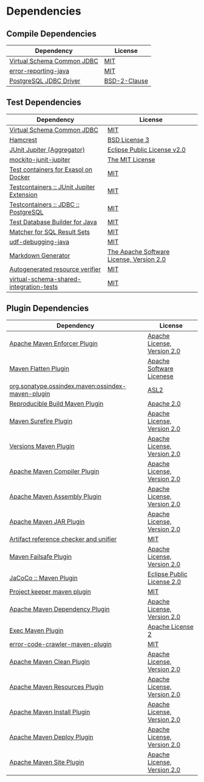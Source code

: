 <!-- @formatter:off -->
# Dependencies

## Compile Dependencies

| Dependency                      | License           |
| ------------------------------- | ----------------- |
| [Virtual Schema Common JDBC][0] | [MIT][1]          |
| [error-reporting-java][2]       | [MIT][1]          |
| [PostgreSQL JDBC Driver][4]     | [BSD-2-Clause][5] |

## Test Dependencies

| Dependency                                      | License                                        |
| ----------------------------------------------- | ---------------------------------------------- |
| [Virtual Schema Common JDBC][0]                 | [MIT][1]                                       |
| [Hamcrest][8]                                   | [BSD License 3][9]                             |
| [JUnit Jupiter (Aggregator)][10]                | [Eclipse Public License v2.0][11]              |
| [mockito-junit-jupiter][12]                     | [The MIT License][13]                          |
| [Test containers for Exasol on Docker][14]      | [MIT][1]                                       |
| [Testcontainers :: JUnit Jupiter Extension][16] | [MIT][17]                                      |
| [Testcontainers :: JDBC :: PostgreSQL][16]      | [MIT][17]                                      |
| [Test Database Builder for Java][20]            | [MIT][1]                                       |
| [Matcher for SQL Result Sets][22]               | [MIT][1]                                       |
| [udf-debugging-java][24]                        | [MIT][1]                                       |
| [Markdown Generator][26]                        | [The Apache Software License, Version 2.0][27] |
| [Autogenerated resource verifier][28]           | [MIT][1]                                       |
| [virtual-schema-shared-integration-tests][30]   | [MIT][1]                                       |

## Plugin Dependencies

| Dependency                                              | License                           |
| ------------------------------------------------------- | --------------------------------- |
| [Apache Maven Enforcer Plugin][32]                      | [Apache License, Version 2.0][33] |
| [Maven Flatten Plugin][34]                              | [Apache Software Licenese][27]    |
| [org.sonatype.ossindex.maven:ossindex-maven-plugin][36] | [ASL2][27]                        |
| [Reproducible Build Maven Plugin][38]                   | [Apache 2.0][27]                  |
| [Maven Surefire Plugin][40]                             | [Apache License, Version 2.0][33] |
| [Versions Maven Plugin][42]                             | [Apache License, Version 2.0][33] |
| [Apache Maven Compiler Plugin][44]                      | [Apache License, Version 2.0][33] |
| [Apache Maven Assembly Plugin][46]                      | [Apache License, Version 2.0][33] |
| [Apache Maven JAR Plugin][48]                           | [Apache License, Version 2.0][33] |
| [Artifact reference checker and unifier][50]            | [MIT][1]                          |
| [Maven Failsafe Plugin][52]                             | [Apache License, Version 2.0][33] |
| [JaCoCo :: Maven Plugin][54]                            | [Eclipse Public License 2.0][55]  |
| [Project keeper maven plugin][56]                       | [MIT][1]                          |
| [Apache Maven Dependency Plugin][58]                    | [Apache License, Version 2.0][33] |
| [Exec Maven Plugin][60]                                 | [Apache License 2][27]            |
| [error-code-crawler-maven-plugin][62]                   | [MIT][1]                          |
| [Apache Maven Clean Plugin][64]                         | [Apache License, Version 2.0][33] |
| [Apache Maven Resources Plugin][66]                     | [Apache License, Version 2.0][33] |
| [Apache Maven Install Plugin][68]                       | [Apache License, Version 2.0][27] |
| [Apache Maven Deploy Plugin][70]                        | [Apache License, Version 2.0][27] |
| [Apache Maven Site Plugin][72]                          | [Apache License, Version 2.0][33] |

[2]: https://github.com/exasol/error-reporting-java
[4]: https://jdbc.postgresql.org
[27]: http://www.apache.org/licenses/LICENSE-2.0.txt
[40]: https://maven.apache.org/surefire/maven-surefire-plugin/
[5]: https://jdbc.postgresql.org/about/license.html
[1]: https://opensource.org/licenses/MIT
[12]: https://github.com/mockito/mockito
[52]: https://maven.apache.org/surefire/maven-failsafe-plugin/
[20]: https://github.com/exasol/test-db-builder-java
[30]: https://github.com/exasol/virtual-schema-shared-integration-tests
[60]: http://www.mojohaus.org/exec-maven-plugin
[42]: http://www.mojohaus.org/versions-maven-plugin/
[9]: http://opensource.org/licenses/BSD-3-Clause
[44]: https://maven.apache.org/plugins/maven-compiler-plugin/
[17]: http://opensource.org/licenses/MIT
[66]: https://maven.apache.org/plugins/maven-resources-plugin/
[0]: https://github.com/exasol/virtual-schema-common-jdbc
[26]: https://github.com/Steppschuh/Java-Markdown-Generator
[64]: https://maven.apache.org/plugins/maven-clean-plugin/
[55]: https://www.eclipse.org/legal/epl-2.0/
[14]: https://github.com/exasol/exasol-testcontainers
[54]: https://www.jacoco.org/jacoco/trunk/doc/maven.html
[13]: https://github.com/mockito/mockito/blob/main/LICENSE
[22]: https://github.com/exasol/hamcrest-resultset-matcher
[38]: http://zlika.github.io/reproducible-build-maven-plugin
[58]: https://maven.apache.org/plugins/maven-dependency-plugin/
[72]: https://maven.apache.org/plugins/maven-site-plugin/
[33]: https://www.apache.org/licenses/LICENSE-2.0.txt
[28]: https://github.com/exasol/autogenerated-resource-verifier-java
[32]: https://maven.apache.org/enforcer/maven-enforcer-plugin/
[56]: https://github.com/exasol/project-keeper-maven-plugin/project-keeper-maven-plugin-generated-parent/project-keeper-maven-plugin
[11]: https://www.eclipse.org/legal/epl-v20.html
[68]: http://maven.apache.org/plugins/maven-install-plugin/
[10]: https://junit.org/junit5/
[36]: https://sonatype.github.io/ossindex-maven/maven-plugin/
[16]: https://testcontainers.org
[34]: https://www.mojohaus.org/flatten-maven-plugin/flatten-maven-plugin
[24]: https://github.com/exasol/udf-debugging-java
[8]: http://hamcrest.org/JavaHamcrest/
[70]: http://maven.apache.org/plugins/maven-deploy-plugin/
[50]: https://github.com/exasol/artifact-reference-checker-maven-plugin
[62]: https://github.com/exasol/error-code-crawler-maven-plugin
[48]: https://maven.apache.org/plugins/maven-jar-plugin/
[46]: https://maven.apache.org/plugins/maven-assembly-plugin/
